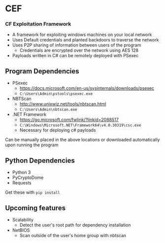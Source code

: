 # CEF
### CF Exploitation Framework

* A framework for exploiting windows machines on your local network
* Uses Default credentials and planted backdoors to traverse the network
* Uses P2P sharing of information between users of the program
   * Credentials are encrypted over the network using AES 128
* Payloads written in C# can be remotely deployed with PSexec

## Program Dependencies
* PSexec
    * https://docs.microsoft.com/en-us/sysinternals/downloads/psexec
    * `C:\Users\Admin\pstools\psexec.exe`
* NBTScan
    * http://www.unixwiz.net/tools/nbtscan.html
    * `C:\Users\Admin\nbtscan.exe`
* .NET Framework
    * https://go.microsoft.com/fwlink/?linkid=2088517
    * `C:\Windows\Microsoft.NET\Framework64\v4.0.30319\csc.exe`
    * Necessary for deploying c# payloads
    
Can be manually placed in the above locations or downloaded automatically upon running the program

## Python Dependencies
* Python 3
* PyCryptoDome
* Requests

Get these with `pip install`

## Upcoming features
* Scalability
  * Detect the user's root path for dependency installation
* NetBIOS
  * Scan outside of the user's home group with nbtscan
